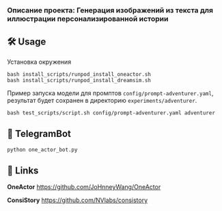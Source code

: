 ### Описание проекта: Генерация изображений из текста для иллюстрации персонализированной истории

## 🛠️ Usage
Установка окружения
```
bash install_scripts/runpod_install_oneactor.sh
bash install_scripts/runpod_install_dreamsim.sh
```
Пример запуска модели для промптов ```config/prompt-adventurer.yaml```, результат будет сохранен в директорию ```experiments/adventurer```.
```
bash test_scripts/script.sh config/prompt-adventurer.yaml adventurer
```

## 🤖 TelegramBot
```
python one_actor_bot.py
```


## 🔗 Links
**OneActor** https://github.com/JoHnneyWang/OneActor

**ConsiStory** https://github.com/NVlabs/consistory
